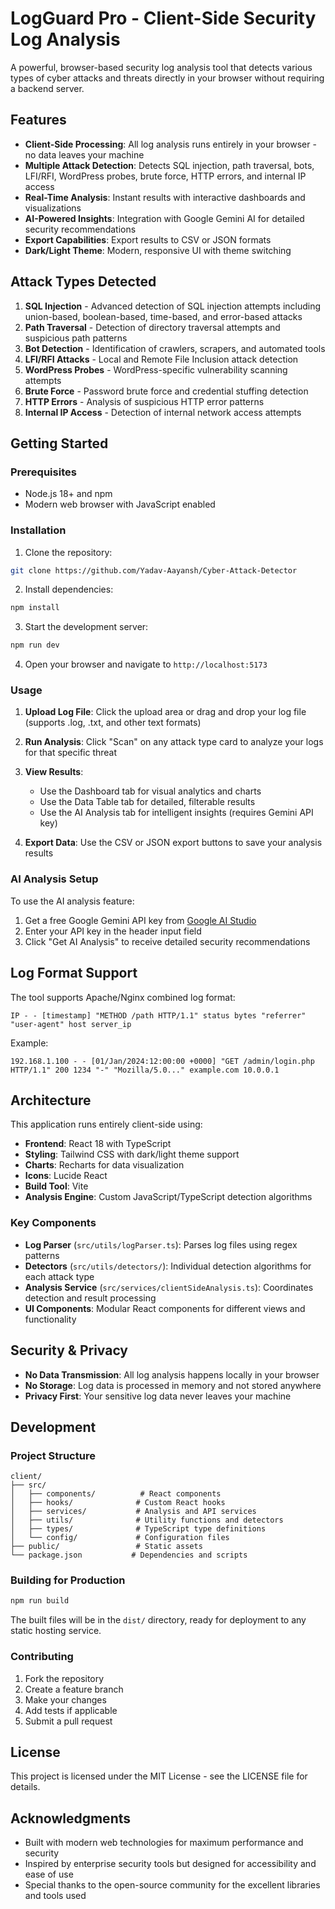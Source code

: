 # LogGuard Pro - Client-Side Security Log Analysis

A powerful, browser-based security log analysis tool that detects various types of cyber attacks and threats directly in your browser without requiring a backend server.

## Features

- **Client-Side Processing**: All log analysis runs entirely in your browser - no data leaves your machine
- **Multiple Attack Detection**: Detects SQL injection, path traversal, bots, LFI/RFI, WordPress probes, brute force, HTTP errors, and internal IP access
- **Real-Time Analysis**: Instant results with interactive dashboards and visualizations
- **AI-Powered Insights**: Integration with Google Gemini AI for detailed security recommendations
- **Export Capabilities**: Export results to CSV or JSON formats
- **Dark/Light Theme**: Modern, responsive UI with theme switching

## Attack Types Detected

1. **SQL Injection** - Advanced detection of SQL injection attempts including union-based, boolean-based, time-based, and error-based attacks
2. **Path Traversal** - Detection of directory traversal attempts and suspicious path patterns
3. **Bot Detection** - Identification of crawlers, scrapers, and automated tools
4. **LFI/RFI Attacks** - Local and Remote File Inclusion attack detection
5. **WordPress Probes** - WordPress-specific vulnerability scanning attempts
6. **Brute Force** - Password brute force and credential stuffing detection
7. **HTTP Errors** - Analysis of suspicious HTTP error patterns
8. **Internal IP Access** - Detection of internal network access attempts

## Getting Started

### Prerequisites

- Node.js 18+ and npm
- Modern web browser with JavaScript enabled

### Installation

1. Clone the repository:
```bash
git clone https://github.com/Yadav-Aayansh/Cyber-Attack-Detector
```

2. Install dependencies:
```bash
npm install
```

3. Start the development server:
```bash
npm run dev
```

4. Open your browser and navigate to `http://localhost:5173`

### Usage

1. **Upload Log File**: Click the upload area or drag and drop your log file (supports .log, .txt, and other text formats)

2. **Run Analysis**: Click "Scan" on any attack type card to analyze your logs for that specific threat

3. **View Results**: 
   - Use the Dashboard tab for visual analytics and charts
   - Use the Data Table tab for detailed, filterable results
   - Use the AI Analysis tab for intelligent insights (requires Gemini API key)

4. **Export Data**: Use the CSV or JSON export buttons to save your analysis results

### AI Analysis Setup

To use the AI analysis feature:

1. Get a free Google Gemini API key from [Google AI Studio](https://makersuite.google.com/app/apikey)
2. Enter your API key in the header input field
3. Click "Get AI Analysis" to receive detailed security recommendations

## Log Format Support

The tool supports Apache/Nginx combined log format:
```
IP - - [timestamp] "METHOD /path HTTP/1.1" status bytes "referrer" "user-agent" host server_ip
```

Example:
```
192.168.1.100 - - [01/Jan/2024:12:00:00 +0000] "GET /admin/login.php HTTP/1.1" 200 1234 "-" "Mozilla/5.0..." example.com 10.0.0.1
```

## Architecture

This application runs entirely client-side using:

- **Frontend**: React 18 with TypeScript
- **Styling**: Tailwind CSS with dark/light theme support
- **Charts**: Recharts for data visualization
- **Icons**: Lucide React
- **Build Tool**: Vite
- **Analysis Engine**: Custom JavaScript/TypeScript detection algorithms

### Key Components

- **Log Parser** (`src/utils/logParser.ts`): Parses log files using regex patterns
- **Detectors** (`src/utils/detectors/`): Individual detection algorithms for each attack type
- **Analysis Service** (`src/services/clientSideAnalysis.ts`): Coordinates detection and result processing
- **UI Components**: Modular React components for different views and functionality

## Security & Privacy

- **No Data Transmission**: All log analysis happens locally in your browser
- **No Storage**: Log data is processed in memory and not stored anywhere
- **Privacy First**: Your sensitive log data never leaves your machine

## Development

### Project Structure

```
client/
├── src/
│   ├── components/          # React components
│   ├── hooks/              # Custom React hooks
│   ├── services/           # Analysis and API services
│   ├── utils/              # Utility functions and detectors
│   ├── types/              # TypeScript type definitions
│   └── config/             # Configuration files
├── public/                 # Static assets
└── package.json           # Dependencies and scripts
```

### Building for Production

```bash
npm run build
```

The built files will be in the `dist/` directory, ready for deployment to any static hosting service.

### Contributing

1. Fork the repository
2. Create a feature branch
3. Make your changes
4. Add tests if applicable
5. Submit a pull request

## License

This project is licensed under the MIT License - see the LICENSE file for details.

## Acknowledgments

- Built with modern web technologies for maximum performance and security
- Inspired by enterprise security tools but designed for accessibility and ease of use
- Special thanks to the open-source community for the excellent libraries and tools used
